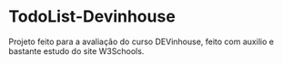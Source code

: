 # TodoList-Devinhouse
Projeto feito para a avaliação do curso DEVinhouse, feito com auxilio e bastante estudo do site W3Schools.
